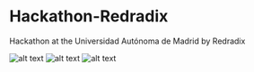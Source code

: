 # Hackathon-Redradix
Hackathon at the Universidad Autónoma de Madrid by Redradix

![alt text](https://github.com/davidramirezm30/Web/tree/master/static_content/images/Hackathon-0.png)
![alt text](https://github.com/davidramirezm30/Web/tree/master/static_content/images/Hackathon-1.png)
![alt text](https://github.com/davidramirezm30/Web/tree/master/static_content/images/Hackathon-2.png)
